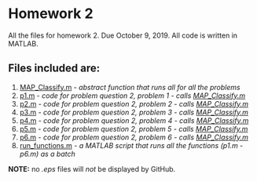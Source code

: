 # Homework 2 
All the files for homework 2. Due October 9, 2019.
All code is written in MATLAB.
## Files included are:
1. [MAP_Classify.m](MAP_Classifiy.m) - _abstract function that runs all for all the problems_  
2. [p1.m](p1.m) - _code for problem question 2, problem 1 - calls [MAP_Classify.m](MAP_Classify.m)_  
3. [p2.m](p2.m) - _code for problem question 2, problem 2 - calls [MAP_Classify.m](MAP_Classify.m)_  
4. [p3.m](p3.m) - _code for problem question 2, problem 3 - calls [MAP_Classify.m](MAP_Classify.m)_  
5. [p4.m](p4.m) - _code for problem question 2, problem 4 - calls [MAP_Classify.m](MAP_Classify.m)_ 
6. [p5.m](p5.m) - _code for problem question 2, problem 5 - calls [MAP_Classify.m](MAP_Classify.m)_  
7. [p6.m](p6.m) - _code for problem question 2, problem 6 - calls [MAP_Classify.m](MAP_Classify.m)_  
8. [run_functions.m](run_functions.m) - _a MATLAB script that runs all the functions (p1.m - p6.m) as a batch_  

**NOTE:** no _.eps_ files will _not_ be displayed by GitHub.